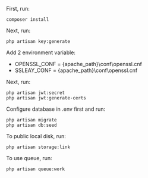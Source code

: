 First, run:
```
composer install
```

Next, run:
```
php artisan key:generate
```
Add 2 environment variable:
- OPENSSL_CONF = {apache_path}\conf\openssl.cnf
- SSLEAY_CONF = {apache_path}\conf\openssl.cnf

Next, run:
```
php artisan jwt:secret
php artisan jwt:generate-certs
```

Configure database in .env first and run:
```
php artisan migrate
php artisan db:seed
```
To public local disk, run:
```
php artisan storage:link
```

To use queue, run:
```
php artisan queue:work
```
